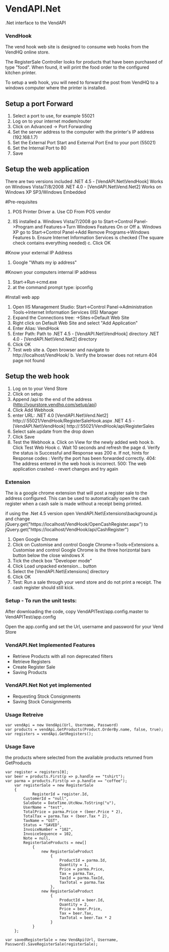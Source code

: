 VendAPI.Net
===========

.Net interface to the VendAPI

### VendHook

The vend hook web site is designed to consume web hooks from the VendHQ online store.

The RegisterSale Controller looks for products that have been purchased of type "food".  When found, it will print the food order to the configured kitchen printer.

To setup a web hook, you will need to forward the post from VendHQ to a windows computer where the printer is installed.

## Setup a port Forward
1. Select a port to use, for example 55021
2. Log on to your internet modem/router
3. Click on Advanced -> Port Forwarding
4. Set the server address to the computer with the printer's IP address (192.168.1.7)
5. Set the External Port Start and External Port End to your port (55021)
6. Set the Internal Port to 80
7. Save 

## Setup the web application

There are two versions included 
.NET 4.5 - [VendAPI.Net\VendHook] Works on Windows Vista/7/8/2008
.NET 4.0 - [VendAPI.Net\Vend.Net2] Works on Windows XP SP3/Windows Embedded

#Pre-requisites
1. POS Printer Driver
	a. Use CD From POS vendor
	
2. IIS installed
	a. Windows Vista/7/2008 go to Start->Control Panel->Program and Features->Turn Windows Features On or Off
	a. Windows XP go to Start->Control Panel->Add Remove Programs->Windows Features
	b. Ensure Internet Information Services is checked (The square check contains everything needed)
	c. Click OK

#Know your external IP Address
1. Google "Whats my ip address"

#Known your computers internal IP address
1. Start->Run->cmd.exe
2. at the command prompt type: ipconfig

#Install web app
1. Open IIS Management Studio: Start->Control Panel->Administration Tools->Internet Information Services (IIS) Manager
2. Expand the Connections tree: <Your Computer>->Sites->Default Web Site
3. Right click on Default Web Site and select "Add Application"
4. Enter Alias: VendHook
5. Enter Path: Path to 
.NET 4.5 - [VendAPI.Net\VendHook] directory
.NET 4.0 - [VendAPI.Net\Vend.Net2] directory
6. Click OK
7. Test web site
	a. Open browser and navigate to http://localhost/VendHook/
	b. Verify the browser does not return 404 page not found

## Setup the web hook
1. Log on to your Vend Store
2. Click on setup
3. Append /api to the end of the address (http://yourstore.vendhq.com/setup/api)
4. Click Add Webhook
5. enter URL:
.NET 4.0 [VendAPI.Net\Vend.Net2]  http://<your external ip address>:55021/VendHook/RegisterSaleHook.aspx
.NET 4.5 - [VendAPI.Net\VendHook] http://<your external ip address>:55021/VendHook/api/RegisterSales
6. Select sale.update from the drop down
7. Click Save
6. Test the Webhook
	a. Click on View for the newly added web hook
	b. Click Test Web Hook
	c. Wait 10 seconds and refresh the page
	d. Verify the status is Successful and Response was 200
	e. If not, hints for Response codes
		<empty>: Verify the port has been forwarded correctly.
		404: The address entered in the web hook is incorrect.
		500: The web application crashed - revert changes and try again

### Extension

The is a google chrome extension that will post a register sale to the address configured.  This can be used to automatically open the cash register when a cash sale is made without a receipt being printed.

if using the .Net 4.5 version open VendAPI.Net\Extensions\background.js and change jQuery.get("https://localhost/VendHook/OpenCashRegister.aspx") to jQuery.get("https://localhost/VendHook/api/CashRegister")

1. Open Google Chrome
2. Click on Customise and control Google Chrome->Tools->Extensions
	a. Customise and control Google Chrome is the three horizontal bars button below the close windows X
3. Tick the check box "Developer mode"
4. Click Load unpacked extension... button
5. Select the [VendAPI.Net\Extensions] directory
6. Click OK
7. Test: Run a sale through your vend store and do not print a receipt.  The cash register should still kick.

### Setup - To run the unit tests:

After downloading the code, copy VendAPITest/app.config.master to VendAPITest/app.config

Open the app.config and set the Url, username and password for your Vend Store

### VendAPI.Net Implemented Features
* Retrieve Products with all non deprecated filters
* Retrieve Registers
* Create Register Sale
* Saving Products

### VendAPI.Net Not yet implemented
* Requesting Stock Consignments
* Saving Stock Consignments

### Usage Retreive

	var vendApi = new VendApi(Url, Username, Password)
	var products = vendApi.GetProducts(Product.OrderBy.name, false, true);
	var registers = vendApi.GetRegisters();


### Usage Save
the products where selected from the available products returned from GetProducts

	var register = registers[0];
	var beer = products.First(p => p.handle == "tshirt");
	var parma = products.First(p => p.handle == "coffee");
        var registerSale = new RegisterSale
		{
     			RegisterId = register.Id,
			CustomerId = "null",
			SaleDate = DateTime.UtcNow.ToString("u"),
			UserName = "test",
			TotalPrice = parma.Price + (beer.Price * 2),
			TotalTax = parma.Tax + (beer.Tax * 2),
			TaxName = "GST",
			Status = "SAVED",
			InvoiceNumber = "102",
			InvoiceSequence = 102,
			Note = null,
			RegisterSaleProducts = new[]
				{
 					new RegisterSaleProduct
						{
							ProductId = parma.Id,
							Quantity = 1,
							Price = parma.Price,
							Tax = parma.Tax,
							TaxId = parma.TaxId,
							TaxTotal = parma.Tax
 						},
					new RegisterSaleProduct
						{
							ProductId = beer.Id,
							Quantity = 2,
							Price = beer.Price,
							Tax = beer.Tax,
							TaxTotal = beer.Tax * 2
						}
				}
		};

	var savedRegisterSale = new VendApi(Url, Username, Password).SaveRegisterSale(registerSale);

	